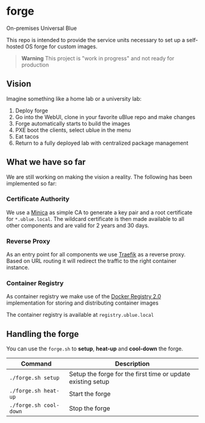 # forge

On-premises Universal Blue

This repo is intended to provide the service units necessary to set up a
self-hosted OS forge for custom images.

> **Warning**
> This project is "work in progress" and not ready for production

## Vision

Imagine something like a home lab or a university lab:

1. Deploy forge
2. Go into the WebUI, clone in your favorite uBlue repo and make changes
3. Forge automatically starts to build the images
4. PXE boot the clients, select ublue in the menu
5. Eat tacos
6. Return to a fully deployed lab with centralized package management

## What we have so far

We are still working on making the vision a reality. The following has been
implemented so far:

### Certificate Authority

We use a [Minica](https://github.com/jsha/minica) as simple CA to generate a
key pair and a root certificate for `*.ublue.local`. The wildcard certificate is
then made available to all other components and are valid for 2 years and 30 days.

### Reverse Proxy

As an entry point for all components we use [Traefik](https://doc.traefik.io/traefik/) as
a reverse proxy. Based on URL routing it will redirect the traffic to the
right container instance.

### Container Registry

As container registry we make use of the [Docker Registry 2.0](https://hub.docker.com/_/registry/)
implementation for storing and distributing container images

The container registry is available at `registry.ublue.local`

## Handling the forge

You can use the `forge.sh` to **setup**, **heat-up** and **cool-down** the forge.

| Command                | Description                                                 |
| ---------------------- | ----------------------------------------------------------- |
| `./forge.sh setup`     | Setup the forge for the first time or update existing setup |
| `./forge.sh heat-up`   | Start the forge                                             |
| `./forge.sh cool-down` | Stop the forge                                              |

